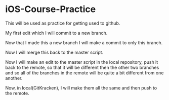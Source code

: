 # iOS-Course-Practice
This will be used as practice for getting used to github.

My first edit which I will commit to a new branch.

Now that I made this a new branch I will make a commit to only this branch.

Now I will merge this back to the master script.

Now I will make an edit to the master script in the local repository, push it back to the remote, so that it will be different then the other two branches and so all of the branches in the remote will be quite a bit different from one another.

Now, in local(GitKracken), I will make them all the same and then push to the remote.